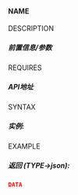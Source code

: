 #### NAME

DESCRIPTION

##### 前置信息/参数

REQUIRES

##### API地址

SYNTAX

##### 实例:

EXAMPLE

##### 返回 (TYPE->json):

```json
DATA
```

